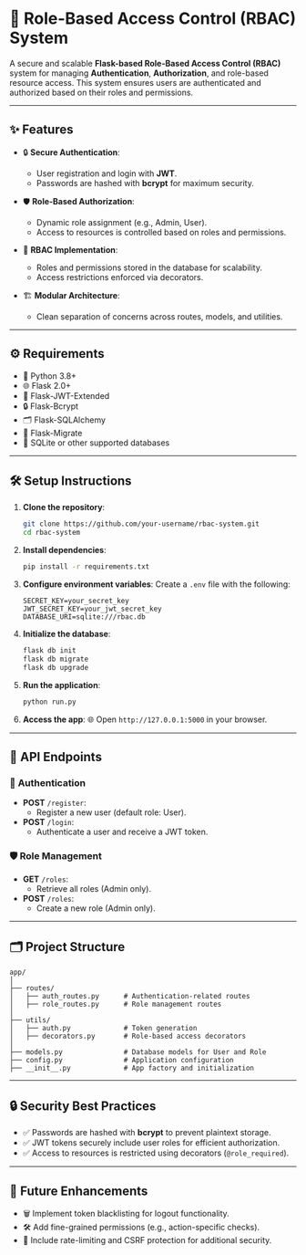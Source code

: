 # 🚀 Role-Based Access Control (RBAC) System

A secure and scalable **Flask-based Role-Based Access Control (RBAC)** system for managing **Authentication**, **Authorization**, and role-based resource access. This system ensures users are authenticated and authorized based on their roles and permissions.

---

## ✨ **Features**

- 🔒 **Secure Authentication**: 
  - User registration and login with **JWT**.
  - Passwords are hashed with **bcrypt** for maximum security.

- 🛡️ **Role-Based Authorization**:
  - Dynamic role assignment (e.g., Admin, User).
  - Access to resources is controlled based on roles and permissions.

- 🧩 **RBAC Implementation**:
  - Roles and permissions stored in the database for scalability.
  - Access restrictions enforced via decorators.

- 🏗️ **Modular Architecture**:
  - Clean separation of concerns across routes, models, and utilities.

---

## ⚙️ **Requirements**

- 🐍 Python 3.8+
- 🌐 Flask 2.0+
- 🔑 Flask-JWT-Extended
- 🔒 Flask-Bcrypt
- 🗂️ Flask-SQLAlchemy
- 🚀 Flask-Migrate
- 💾 SQLite or other supported databases

---

## 🛠️ **Setup Instructions**

1. **Clone the repository**:
   ```bash
   git clone https://github.com/your-username/rbac-system.git
   cd rbac-system
   ```

2. **Install dependencies**:
   ```bash
   pip install -r requirements.txt
   ```

3. **Configure environment variables**:
   Create a `.env` file with the following:
   ```
   SECRET_KEY=your_secret_key
   JWT_SECRET_KEY=your_jwt_secret_key
   DATABASE_URI=sqlite:///rbac.db
   ```

4. **Initialize the database**:
   ```bash
   flask db init
   flask db migrate
   flask db upgrade
   ```

5. **Run the application**:
   ```bash
   python run.py
   ```

6. **Access the app**:
   🌐 Open `http://127.0.0.1:5000` in your browser.

---

## 📡 **API Endpoints**

### 🔑 **Authentication**
- **POST** `/register`:
  - Register a new user (default role: User).
- **POST** `/login`:
  - Authenticate a user and receive a JWT token.

### 🛡️ **Role Management**
- **GET** `/roles`:
  - Retrieve all roles (Admin only).
- **POST** `/roles`:
  - Create a new role (Admin only).

---

## 🗂️ **Project Structure**

```
app/
│
├── routes/
│   ├── auth_routes.py      # Authentication-related routes
│   ├── role_routes.py      # Role management routes
│
├── utils/
│   ├── auth.py             # Token generation
│   ├── decorators.py       # Role-based access decorators
│
├── models.py               # Database models for User and Role
├── config.py               # Application configuration
├── __init__.py             # App factory and initialization
```

---

## 🔒 **Security Best Practices**

- ✅ Passwords are hashed with **bcrypt** to prevent plaintext storage.
- ✅ JWT tokens securely include user roles for efficient authorization.
- ✅ Access to resources is restricted using decorators (`@role_required`).

---

## 🌟 **Future Enhancements**

- 🗑️ Implement token blacklisting for logout functionality.
- 🛠️ Add fine-grained permissions (e.g., action-specific checks).
- 🚧 Include rate-limiting and CSRF protection for additional security.
